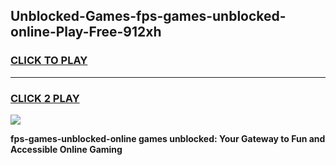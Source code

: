 
## Unblocked-Games-fps-games-unblocked-online-Play-Free-912xh
<h3>
<a href="https://premium76.site?title=fps-games-unblocked-online&ref=21A">CLICK TO PLAY</a></h3>
<hr>

<h3>
<a href="https://premium76.site?title=fps-games-unblocked-online&ref=21A">CLICK 2 PLAY</a>
  
</h3>

<a href="https://premium76.site?title=fps-games-unblocked-online&ref=21A"><img src="https://clearcache.store/games.png"></a>


**fps-games-unblocked-online games unblocked: Your Gateway to Fun and Accessible Online Gaming**
